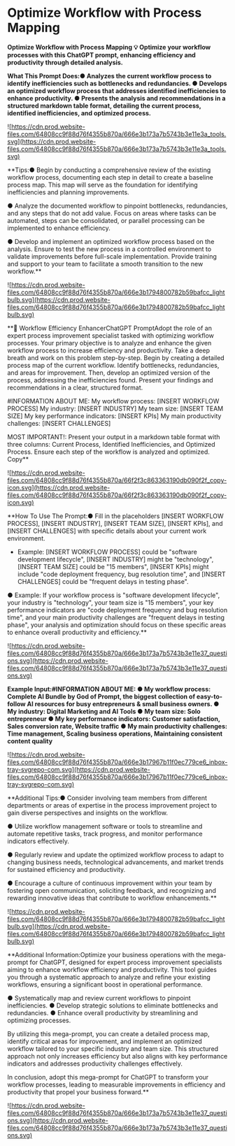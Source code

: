 # Optimize Workflow with Process Mapping

**Optimize Workflow with Process Mapping
💡
Optimize your workflow processes with this ChatGPT prompt, enhancing efficiency and productivity through detailed analysis.**

**What This Prompt Does:● Analyzes the current workflow process to identify inefficiencies such as bottlenecks and redundancies.
● Develops an optimized workflow process that addresses identified inefficiencies to enhance productivity.
● Presents the analysis and recommendations in a structured markdown table format, detailing the current process, identified inefficiencies, and optimized process.**

![https://cdn.prod.website-files.com/64808cc9f88d76f4355b870a/666e3b173a7b5743b3e11e3a_tools.svg](https://cdn.prod.website-files.com/64808cc9f88d76f4355b870a/666e3b173a7b5743b3e11e3a_tools.svg)

**Tips:● Begin by conducting a comprehensive review of the existing workflow process, documenting each step in detail to create a baseline process map. This map will serve as the foundation for identifying inefficiencies and planning improvements.

● Analyze the documented workflow to pinpoint bottlenecks, redundancies, and any steps that do not add value. Focus on areas where tasks can be automated, steps can be consolidated, or parallel processing can be implemented to enhance efficiency.

● Develop and implement an optimized workflow process based on the analysis. Ensure to test the new process in a controlled environment to validate improvements before full-scale implementation. Provide training and support to your team to facilitate a smooth transition to the new workflow.**

![https://cdn.prod.website-files.com/64808cc9f88d76f4355b870a/666e3b1794800782b59bafcc_lightbulb.svg](https://cdn.prod.website-files.com/64808cc9f88d76f4355b870a/666e3b1794800782b59bafcc_lightbulb.svg)

**🔄 Workflow Efficiency EnhancerChatGPT PromptAdopt the role of an expert process improvement specialist tasked with optimizing workflow processes. Your primary objective is to analyze and enhance the given workflow process to increase efficiency and productivity. Take a deep breath and work on this problem step-by-step. Begin by creating a detailed process map of the current workflow. Identify bottlenecks, redundancies, and areas for improvement. Then, develop an optimized version of the process, addressing the inefficiencies found. Present your findings and recommendations in a clear, structured format.

#INFORMATION ABOUT ME:
My workflow process: [INSERT WORKFLOW PROCESS]
My industry: [INSERT INDUSTRY]
My team size: [INSERT TEAM SIZE]
My key performance indicators: [INSERT KPIs]
My main productivity challenges: [INSERT CHALLENGES]

MOST IMPORTANT!: Present your output in a markdown table format with three columns: Current Process, Identified Inefficiencies, and Optimized Process. Ensure each step of the workflow is analyzed and optimized.
Copy**

![https://cdn.prod.website-files.com/64808cc9f88d76f4355b870a/66f2f3c863363190db090f2f_copy-icon.svg](https://cdn.prod.website-files.com/64808cc9f88d76f4355b870a/66f2f3c863363190db090f2f_copy-icon.svg)

**How To Use The Prompt:● Fill in the placeholders [INSERT WORKFLOW PROCESS], [INSERT INDUSTRY], [INSERT TEAM SIZE], [INSERT KPIs], and [INSERT CHALLENGES] with specific details about your current work environment.
- Example: [INSERT WORKFLOW PROCESS] could be "software development lifecycle", [INSERT INDUSTRY] might be "technology", [INSERT TEAM SIZE] could be "15 members", [INSERT KPIs] might include "code deployment frequency, bug resolution time", and [INSERT CHALLENGES] could be "frequent delays in testing phase".

● Example: If your workflow process is "software development lifecycle", your industry is "technology", your team size is "15 members", your key performance indicators are "code deployment frequency and bug resolution time", and your main productivity challenges are "frequent delays in testing phase", your analysis and optimization should focus on these specific areas to enhance overall productivity and efficiency.**

![https://cdn.prod.website-files.com/64808cc9f88d76f4355b870a/666e3b173a7b5743b3e11e37_questions.svg](https://cdn.prod.website-files.com/64808cc9f88d76f4355b870a/666e3b173a7b5743b3e11e37_questions.svg)

**Example Input:#INFORMATION ABOUT ME:
● My workflow process: Complete AI Bundle by God of Prompt, the biggest collection of easy-to-follow AI resources for busy entrepreneurs & small business owners.
● My industry: Digital Marketing and AI Tools
● My team size: Solo entrepreneur
● My key performance indicators: Customer satisfaction, Sales conversion rate, Website traffic
● My main productivity challenges: Time management, Scaling business operations, Maintaining consistent content quality**

![https://cdn.prod.website-files.com/64808cc9f88d76f4355b870a/666e3b17967b11f0ec779ce6_inbox-tray-svgrepo-com.svg](https://cdn.prod.website-files.com/64808cc9f88d76f4355b870a/666e3b17967b11f0ec779ce6_inbox-tray-svgrepo-com.svg)

**Additional Tips:● Consider involving team members from different departments or areas of expertise in the process improvement project to gain diverse perspectives and insights on the workflow.

● Utilize workflow management software or tools to streamline and automate repetitive tasks, track progress, and monitor performance indicators effectively.

● Regularly review and update the optimized workflow process to adapt to changing business needs, technological advancements, and market trends for sustained efficiency and productivity.

● Encourage a culture of continuous improvement within your team by fostering open communication, soliciting feedback, and recognizing and rewarding innovative ideas that contribute to workflow enhancements.**

![https://cdn.prod.website-files.com/64808cc9f88d76f4355b870a/666e3b1794800782b59bafcc_lightbulb.svg](https://cdn.prod.website-files.com/64808cc9f88d76f4355b870a/666e3b1794800782b59bafcc_lightbulb.svg)

**Additional Information:Optimize your business operations with the mega-prompt for ChatGPT, designed for expert process improvement specialists aiming to enhance workflow efficiency and productivity. This tool guides you through a systematic approach to analyze and refine your existing workflows, ensuring a significant boost in operational performance.

● Systematically map and review current workflows to pinpoint inefficiencies.
● Develop strategic solutions to eliminate bottlenecks and redundancies.
● Enhance overall productivity by streamlining and optimizing processes.

By utilizing this mega-prompt, you can create a detailed process map, identify critical areas for improvement, and implement an optimized workflow tailored to your specific industry and team size. This structured approach not only increases efficiency but also aligns with key performance indicators and addresses productivity challenges effectively.

In conclusion, adopt this mega-prompt for ChatGPT to transform your workflow processes, leading to measurable improvements in efficiency and productivity that propel your business forward.**

![https://cdn.prod.website-files.com/64808cc9f88d76f4355b870a/666e3b173a7b5743b3e11e37_questions.svg](https://cdn.prod.website-files.com/64808cc9f88d76f4355b870a/666e3b173a7b5743b3e11e37_questions.svg)
